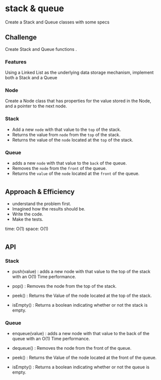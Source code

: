 # stack & queue

Create a Stack and Queue classes with some specs

## Challenge

Create Stack and Queue functions .

### Features

Using a Linked List as the underlying data storage mechanism, implement both a Stack and a Queue

### Node

Create a Node class that has properties for the value stored in the Node, and a pointer to the next node.

### Stack

- Add a new `node` with that value to the `top` of the stack.
- Returns the value from `node` from the `top` of the stack.
- Returns the value of the `node` located at the `top` of the stack.

### Queue

- adds a new `node` with that value to the `back` of the queue.
- Removes the `node` from the `front` of the queue.
- Returns the `value` of the `node` located at the `front` of the queue.

#

## Approach & Efficiency

- understand the problem first.
- Imagined how the results should be.
- Write the code.
- Make the tests.

time: O(1)
space: O(1)

#

## API

### Stack

- push(value) : adds a new node with that value to the top of the stack with an O(1) Time performance.

- pop() : Removes the node from the top of the stack.

- peek() : Returns the Value of the node located at the top of the stack.

- isEmpty() : Returns a boolean indicating whether or not the stack is empty.

### Queue

- enqueue(value) : adds a new node with that value to the back of the queue with an O(1) Time performance.

- dequeue() : Removes the node from the front of the queue.

- peek() : Returns the Value of the node located at the front of the queue.

- isEmpty() : Returns a boolean indicating whether or not the queue is empty.
